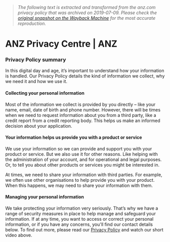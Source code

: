 > *The following text is extracted and transformed from the anz.com privacy policy that was archived on 2019-07-09. Please check the [original snapshot on the Wayback Machine](https://web.archive.org/web/20190709201136id_/https%3A//www.anz.com.au/privacy/centre) for the most accurate reproduction.*

# ANZ Privacy Centre | ANZ

### **Privacy Policy summary**

In this digital day and age, it’s important to understand how your information is handled. Our Privacy Policy details the kind of information we collect, why we need it and how we use it.

#### **Collecting your personal information**

Most of the information we collect is provided by you directly – like your name, email, date of birth and phone number. However, there will be times when we need to request information about you from a third party, like a credit report from a credit reporting body. This helps us make an informed decision about your application.

#### **Your information helps us provide you with a product or service**

We use your information so we can provide and support you with your product or service. But we also use it for other reasons. Like helping with the administration of your account, and for operational and legal purposes. Or, to tell you about other products or services you might be interested in.

At times, we need to share your information with third parties. For example, we often use other organisations to help provide you with your product. When this happens, we may need to share your information with them.

#### **Managing your personal information**

We take protecting your information very seriously. That’s why we have a range of security measures in place to help manage and safeguard your information. If at any time, you want to access or correct your personal information, or if you have any concerns, you'll find our contact details below. To find out more, please read our [Privacy Policy](https://web.archive.org/privacy/centre/policy/) and watch our short video above.
